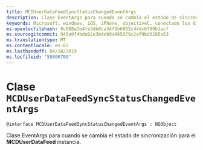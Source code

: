 ```yaml
---
title: MCDUserDataFeedSyncStatusChangedEventArgs
description: Clase EventArgs para cuando se cambia el estado de sincronización para el **MCDUserDataFeed** instancia.
keywords: Microsoft, windows, iOS, iPhone, objectiveC, conectado los dispositivos, proyecto Roma
ms.openlocfilehash: 9c088a3b4fe3db8ca34f5b6862cd4dc6799b1acf
ms.sourcegitcommit: 945a0f4bda02e3b4eb9a665379c2af9bd5285a53
ms.translationtype: MT
ms.contentlocale: es-ES
ms.lasthandoff: 04/18/2019
ms.locfileid: "59800709"
---
```

# <a name="class-mcduserdatafeedsyncstatuschangedeventargs"></a>Clase `MCDUserDataFeedSyncStatusChangedEventArgs` 

```
@interface MCDUserDataFeedSyncStatusChangedEventArgs : NSObject
```  

Clase EventArgs para cuando se cambia el estado de sincronización para el **MCDUserDataFeed** instancia.